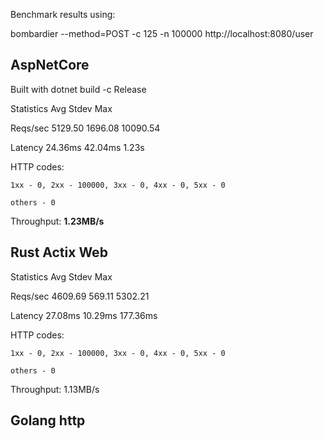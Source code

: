 
Benchmark results using:

bombardier --method=POST -c 125 -n 100000 http://localhost:8080/user

## AspNetCore

Built with dotnet build -c Release

Statistics        Avg      Stdev        Max

  Reqs/sec      5129.50    1696.08   10090.54

  Latency       24.36ms    42.04ms      1.23s

  HTTP codes:

    1xx - 0, 2xx - 100000, 3xx - 0, 4xx - 0, 5xx - 0

    others - 0

  Throughput:     **1.23MB/s**


## Rust Actix Web

Statistics        Avg      Stdev        Max

  Reqs/sec      4609.69     569.11    5302.21

  Latency       27.08ms    10.29ms   177.36ms

  HTTP codes:

    1xx - 0, 2xx - 100000, 3xx - 0, 4xx - 0, 5xx - 0

    others - 0

  Throughput:     1.13MB/s



## Golang http






